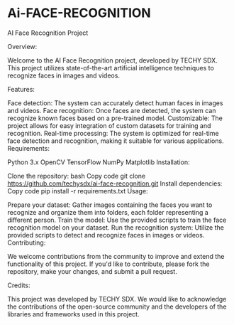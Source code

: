 # Ai-FACE-RECOGNITION
AI Face Recognition Project

Overview:

Welcome to the AI Face Recognition project, developed by TECHY SDX. This project utilizes state-of-the-art artificial intelligence techniques to recognize faces in images and videos.

Features:

Face detection: The system can accurately detect human faces in images and videos.
Face recognition: Once faces are detected, the system can recognize known faces based on a pre-trained model.
Customizable: The project allows for easy integration of custom datasets for training and recognition.
Real-time processing: The system is optimized for real-time face detection and recognition, making it suitable for various applications.
Requirements:

Python 3.x
OpenCV
TensorFlow
NumPy
Matplotlib
Installation:

Clone the repository:
bash
Copy code
git clone https://github.com/techysdx/ai-face-recognition.git
Install dependencies:
Copy code
pip install -r requirements.txt
Usage:

Prepare your dataset: Gather images containing the faces you want to recognize and organize them into folders, each folder representing a different person.
Train the model: Use the provided scripts to train the face recognition model on your dataset.
Run the recognition system: Utilize the provided scripts to detect and recognize faces in images or videos.
Contributing:

We welcome contributions from the community to improve and extend the functionality of this project. If you'd like to contribute, please fork the repository, make your changes, and submit a pull request.

Credits:

This project was developed by TECHY SDX. We would like to acknowledge the contributions of the open-source community and the developers of the libraries and frameworks used in this project.
